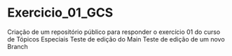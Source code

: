 # Exercicio_01_GCS
Criação de um repositório público para responder o exercício 01 do curso de Tópicos Especiais
Teste de edição do Main
Teste de edição de um novo Branch
